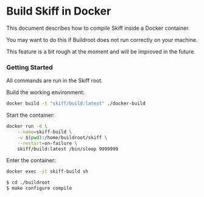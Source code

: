 # Build Skiff in Docker

This document describes how to compile Skiff inside a Docker container.

You may want to do this if Buildroot does not run correctly on your machine.

This feature is a bit rough at the moment and will be improved in the future.

### Getting Started

All commands are run in the Skiff root.

Build the working environment:

```sh
docker build -t "skiff/build:latest" ./docker-build
```

Start the container:

```sh
docker run -d \
	--name=skiff-build \
    -v $(pwd):/home/buildroot/skiff \
	--restart=on-failure \
	skiff/build:latest /bin/sleep 9999999
```

Enter the container:

```sh
docker exec -it skiff-build sh

$ cd ./buildroot
$ make configure compile
```
